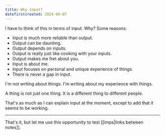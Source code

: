 ```yaml
---
title: Why input?
datefirstcreated: 2024-04-07
---
```


I have to think of this in terms of input.  Why?  Some reasons:

- Input is much more reliable than output.
- Output can be daunting.
- Output depends on inputs.
- Output is really just like cooking with your inputs.
- Output makes me fret about you.
- Input is about me.
- Input focuses on personal and unique experience of things.
- There is never a gap in input.

I'm not writing about things.  I'm writing about my experience with things.

A thing is not just one thing.  It is a different thing to different people.

That's as much as I can explain input at the moment, except to add that it seems to be working.

---

That's it, but let me use this opportunity to test [[imps|links between notes]].
